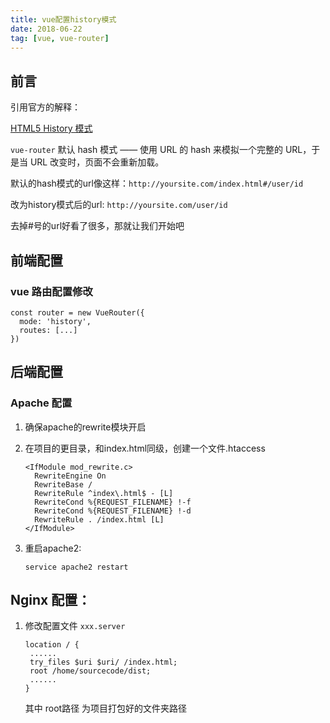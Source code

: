 ```yaml
---
title: vue配置history模式
date: 2018-06-22
tag: [vue, vue-router]
---
```


## 前言

引用官方的解释：

[HTML5 History 模式](https://router.vuejs.org/zh/guide/essentials/history-mode.html)

`vue-router` 默认 hash 模式 —— 使用 URL 的 hash 来模拟一个完整的 URL，于是当 URL 改变时，页面不会重新加载。

默认的hash模式的url像这样：`http://yoursite.com/index.html#/user/id`

改为history模式后的url: `http://yoursite.com/user/id`

去掉#号的url好看了很多，那就让我们开始吧

<!--more-->

## 前端配置

### vue 路由配置修改

```
const router = new VueRouter({
  mode: 'history',
  routes: [...]
})
```

 ## 后端配置

### Apache 配置

1. 确保apache的rewrite模块开启

2. 在项目的更目录，和index.html同级，创建一个文件.htaccess

   ```
   <IfModule mod_rewrite.c>
     RewriteEngine On
     RewriteBase /
     RewriteRule ^index\.html$ - [L]
     RewriteCond %{REQUEST_FILENAME} !-f
     RewriteCond %{REQUEST_FILENAME} !-d
     RewriteRule . /index.html [L]
   </IfModule>
   ```

3. 重启apache2:

   ```
   service apache2 restart
   ```


## Nginx 配置：

1. 修改配置文件 `xxx.server`

   ```
   location / {
   	......
   	try_files $uri $uri/ /index.html;
   	root /home/sourcecode/dist;
   	......
   }
   ```

   其中 root路径 为项目打包好的文件夹路径
